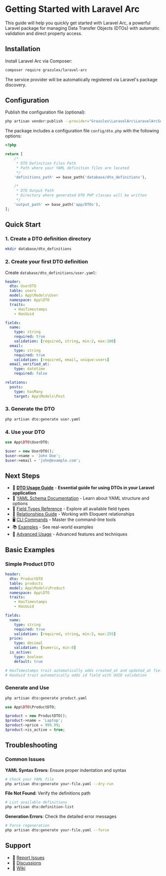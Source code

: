 # Getting Started with Laravel Arc

This guide will help you quickly get started with Laravel Arc, a powerful Laravel package for managing Data Transfer Objects (DTOs) with automatic validation and direct property access.

## Installation

Install Laravel Arc via Composer:

```bash
composer require grazulex/laravel-arc
```

The service provider will be automatically registered via Laravel's package discovery.

## Configuration

Publish the configuration file (optional):

```bash
php artisan vendor:publish --provider="Grazulex\LaravelArc\LaravelArcServiceProvider"
```

The package includes a configuration file `config/dto.php` with the following options:

```php
<?php

return [
    /*
     * DTO Definition Files Path
     * Path where your YAML definition files are located
     */
    'definitions_path' => base_path('database/dto_definitions'),

    /*
     * DTO Output Path  
     * Directory where generated DTO PHP classes will be written
     */
    'output_path' => base_path('app/DTOs'),
];
```

## Quick Start

### 1. Create a DTO definition directory

```bash
mkdir database/dto_definitions
```

### 2. Create your first DTO definition

Create `database/dto_definitions/user.yaml`:

```yaml
header:
  dto: UserDTO
  table: users
  model: App\Models\User
  namespace: App\DTO
  traits:
    - HasTimestamps
    - HasUuid

fields:
  name:
    type: string
    required: true
    validation: [required, string, min:2, max:100]
  email:
    type: string
    required: true
    validation: [required, email, unique:users]
  email_verified_at:
    type: datetime
    required: false

relations:
  posts:
    type: hasMany
    target: App\Models\Post
```

### 3. Generate the DTO

```bash
php artisan dto:generate user.yaml
```

### 4. Use your DTO

```php
use App\DTO\UserDTO;

$user = new UserDTO();
$user->name = 'John Doe';
$user->email = 'john@example.com';
```

## Next Steps

- 🎯 [**DTO Usage Guide**](DTO_USAGE_GUIDE.md) - **Essential guide for using DTOs in your Laravel application**
- 📘 [YAML Schema Documentation](YAML_SCHEMA.md) - Learn about YAML structure and options
- 🔧 [Field Types Reference](FIELD_TYPES.md) - Explore all available field types
- 🔗 [Relationships Guide](RELATIONSHIPS.md) - Working with Eloquent relationships
- 🖥️ [CLI Commands](CLI_COMMANDS.md) - Master the command-line tools
- 📚 [Examples](../examples/README.md) - See real-world examples
- 🚀 [Advanced Usage](ADVANCED_USAGE.md) - Advanced features and techniques

## Basic Examples

### Simple Product DTO

```yaml
header:
  dto: ProductDTO
  table: products
  model: App\Models\Product
  namespace: App\DTO
  traits:
    - HasTimestamps
    - HasUuid

fields:
  name:
    type: string
    required: true
    validation: [required, string, min:2, max:255]
  price:
    type: decimal
    validation: [numeric, min:0]
  is_active:
    type: boolean
    default: true

# HasTimestamps trait automatically adds created_at and updated_at fields
# HasUuid trait automatically adds id field with UUID validation
```

### Generate and Use

```bash
php artisan dto:generate product.yaml
```

```php
use App\DTO\ProductDTO;

$product = new ProductDTO();
$product->name = 'Laptop';
$product->price = 999.99;
$product->is_active = true;
```

## Troubleshooting

### Common Issues

**YAML Syntax Errors**: Ensure proper indentation and syntax
```bash
# Check your YAML file
php artisan dto:generate your-file.yaml --dry-run
```

**File Not Found**: Verify the definitions path
```bash
# List available definitions
php artisan dto:definition-list
```

**Generation Errors**: Check the detailed error messages
```bash
# Force regeneration
php artisan dto:generate your-file.yaml --force
```

## Support

- 🐛 [Report Issues](https://github.com/Grazulex/laravel-arc/issues)
- 💬 [Discussions](https://github.com/Grazulex/laravel-arc/discussions)
- 📖 [Wiki](https://github.com/Grazulex/laravel-arc/wiki)